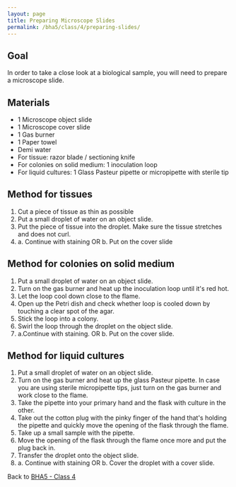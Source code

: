 ```yaml
---
layout: page
title: Preparing Microscope Slides
permalink: /bha5/class/4/preparing-slides/
---
```


## Goal

In order to take a close look at a biological sample, you will need to prepare a microscope slide.

## Materials

* 1 Microscope object slide
* 1 Microscope cover slide
* 1 Gas burner
* 1 Paper towel
* Demi water
* For tissue: razor blade / sectioning knife
* For colonies on solid medium: 1 inoculation loop
* For liquid cultures: 1 Glass Pasteur pipette or micropipette with sterile tip


## Method for tissues

1. Cut a piece of tissue as thin as possible
2. Put a small droplet of water on an object slide.
3. Put the piece of tissue into the droplet. Make sure the tissue stretches and does not curl.
4. a. Continue with staining OR 
   b. Put on the cover slide

## Method for colonies on solid medium

1. Put a small droplet of water on an object slide.
2. Turn on the gas burner and heat up the inoculation loop until it's red hot.
3. Let the loop cool down close to the flame.
4. Open up the Petri dish and check whether loop is cooled down by touching a clear spot of the agar.
4. Stick the loop into a colony.
5. Swirl the loop through the droplet on the object slide.
6. a.Continue with staining. OR 
   b. Put on the cover slide.

## Method for liquid cultures

1. Put a small droplet of water on an object slide.
2. Turn on the gas burner and heat up the glass Pasteur pipette. In case you are using sterile micropipette tips, just turn on the gas burner and work close to the flame.
3. Take the pipette into your primary hand and the flask with culture in the other.
4. Take out the cotton plug with the pinky finger of the hand that's holding the pipette and quickly move the opening of the flask through the flame.
5. Take up a small sample with the pipette.
6. Move the opening of the flask through the flame once more and put the plug back in.
7. Transfer the droplet onto the object slide.
8. a. Continue with staining OR b. Cover the droplet with a cover slide. 


Back to [BHA5 - Class 4](/bha5/class/4/)
